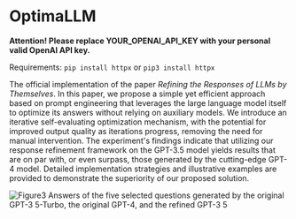 # OptimaLLM

**Attention! Please replace YOUR_OPENAI_API_KEY with your personal valid OpenAI API key.**

Requirements: `pip install httpx` or `pip3 install httpx`

The official implementation of the paper *Refining the Responses of LLMs by Themselves*. In this paper, we propose a simple yet efficient approach based on prompt engineering that leverages the large language model itself to optimize its answers without relying on auxiliary models. We introduce an iterative self-evaluating optimization mechanism, with the potential for improved output quality as iterations progress, removing the need for manual intervention. The experiment's findings indicate that utilizing our response refinement framework on the GPT-3.5 model yields results that are on par with, or even surpass, those generated by the cutting-edge GPT-4 model. Detailed implementation strategies and illustrative examples are provided to demonstrate the superiority of our proposed solution.

![Figure3  Answers of the five selected questions generated by the original GPT-3 5-Turbo, the original GPT-4, and the refined GPT-3 5](https://user-images.githubusercontent.com/20149275/236629603-d96d4496-6130-4b0e-83c0-ac5dc3c973ad.png)

